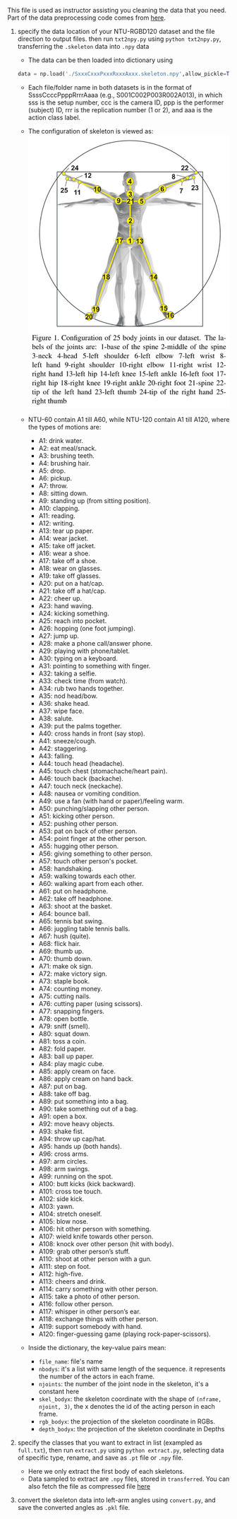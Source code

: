 This file is used as instructor assisting you cleaning the data that you need. Part of the data preprocessing code comes from [here](https://github.com/shahroudy/NTURGB-D).

1. specify the data location of your NTU-RGBD120 dataset and the file direction to output files. then run `txt2npy.py` using `python txt2npy.py`, transferring the `.skeleton` data into `.npy` data
    - The data can be then loaded into dictionary using
    ```python
    data = np.load('./SxxxCxxxPxxxRxxxAxxx.skeleton.npy',allow_pickle=True).item()
    ```
    - Each file/folder name in both datasets is in the format of SsssCcccPpppRrrrAaaa (e.g., S001C002P003R002A013), in which sss is the setup number, ccc is the camera ID, ppp is the performer (subject) ID, rrr is the replication number (1 or 2), and aaa is the action class label.
    - The configuration of skeleton is viewed as: ![](images/configuration.jpg)
    - NTU-60 contain A1 till A60, while NTU-120 contain A1 till A120, where the types of motions are: 
        - A1: drink water.
        - A2: eat meal/snack.
        - A3: brushing teeth.
        - A4: brushing hair.
        - A5: drop.
        - A6: pickup.
        - A7: throw.
        - A8: sitting down.
        - A9: standing up (from sitting position).
        - A10: clapping.
        - A11: reading.
        - A12: writing.
        - A13: tear up paper.
        - A14: wear jacket.
        - A15: take off jacket.
        - A16: wear a shoe.
        - A17: take off a shoe.
        - A18: wear on glasses.
        - A19: take off glasses.
        - A20: put on a hat/cap.
        - A21: take off a hat/cap.
        - A22: cheer up.
        - A23: hand waving.
        - A24: kicking something.
        - A25: reach into pocket.
        - A26: hopping (one foot jumping).
        - A27: jump up.
        - A28: make a phone call/answer phone.
        - A29: playing with phone/tablet.
        - A30: typing on a keyboard.
        - A31: pointing to something with finger.
        - A32: taking a selfie.
        - A33: check time (from watch).
        - A34: rub two hands together.
        - A35: nod head/bow.
        - A36: shake head.
        - A37: wipe face.
        - A38: salute.
        - A39: put the palms together.
        - A40: cross hands in front (say stop).
        - A41: sneeze/cough.
        - A42: staggering.
        - A43: falling.
        - A44: touch head (headache).
        - A45: touch chest (stomachache/heart pain).
        - A46: touch back (backache).
        - A47: touch neck (neckache).
        - A48: nausea or vomiting condition.
        - A49: use a fan (with hand or paper)/feeling warm.
        - A50: punching/slapping other person.
        - A51: kicking other person.
        - A52: pushing other person.
        - A53: pat on back of other person.
        - A54: point finger at the other person.
        - A55: hugging other person.
        - A56: giving something to other person.
        - A57: touch other person's pocket.
        - A58: handshaking.
        - A59: walking towards each other.
        - A60: walking apart from each other.
        - A61: put on headphone.
        - A62: take off headphone.
        - A63: shoot at the basket.
        - A64: bounce ball.
        - A65: tennis bat swing.
        - A66: juggling table tennis balls.
        - A67: hush (quite).
        - A68: flick hair.
        - A69: thumb up.
        - A70: thumb down.
        - A71: make ok sign.
        - A72: make victory sign.
        - A73: staple book.
        - A74: counting money.
        - A75: cutting nails.
        - A76: cutting paper (using scissors).
        - A77: snapping fingers.
        - A78: open bottle.
        - A79: sniff (smell).
        - A80: squat down.
        - A81: toss a coin.
        - A82: fold paper.
        - A83: ball up paper.
        - A84: play magic cube.
        - A85: apply cream on face.
        - A86: apply cream on hand back.
        - A87: put on bag.
        - A88: take off bag.
        - A89: put something into a bag.
        - A90: take something out of a bag.
        - A91: open a box.
        - A92: move heavy objects.
        - A93: shake fist.
        - A94: throw up cap/hat.
        - A95: hands up (both hands).
        - A96: cross arms.
        - A97: arm circles.
        - A98: arm swings.
        - A99: running on the spot.
        - A100: butt kicks (kick backward).
        - A101: cross toe touch.
        - A102: side kick.
        - A103: yawn.
        - A104: stretch oneself.
        - A105: blow nose.
        - A106: hit other person with something.
        - A107: wield knife towards other person.
        - A108: knock over other person (hit with body).
        - A109: grab other person’s stuff.
        - A110: shoot at other person with a gun.
        - A111: step on foot.
        - A112: high-five.
        - A113: cheers and drink.
        - A114: carry something with other person.
        - A115: take a photo of other person.
        - A116: follow other person.
        - A117: whisper in other person’s ear.
        - A118: exchange things with other person.
        - A119: support somebody with hand.
        - A120: finger-guessing game (playing rock-paper-scissors).

    - Inside the dictionary, the key-value pairs mean:
        - `file_name`: file's name
        - `nbodys`: it's a list with same length of the sequence. it represents the number of the actors in each frame.
        - `njoints`: the number of the joint node in the skeleton, it's a constant here
        - `skel_bodyx`: the skeleton coordinate with the shape of `(nframe, njoint, 3)`, the x denotes the id of the acting person in each frame.
        - `rgb_bodyx`: the projection of the skeleton coordinate in RGBs.
        - `depth_bodyx`: the projection of the skeleton coordinate in Depths

2. specify the classes that you want to extract in list (exampled as `full.txt`), then run `extract.py` using `python extract.py`, selecting data of specific type, rename, and save as `.pt` file or `.npy` file.
    - Here we only extract the first body of each skeletons.
    - Data sampled to extract are `.npy` files, stored in `transferred`. You can also fetch the file as compressed file [here](some_link_in_google_document)

3. convert the skeleton data into left-arm angles using `convert.py`, and save the converted angles as `.pkl` file.
